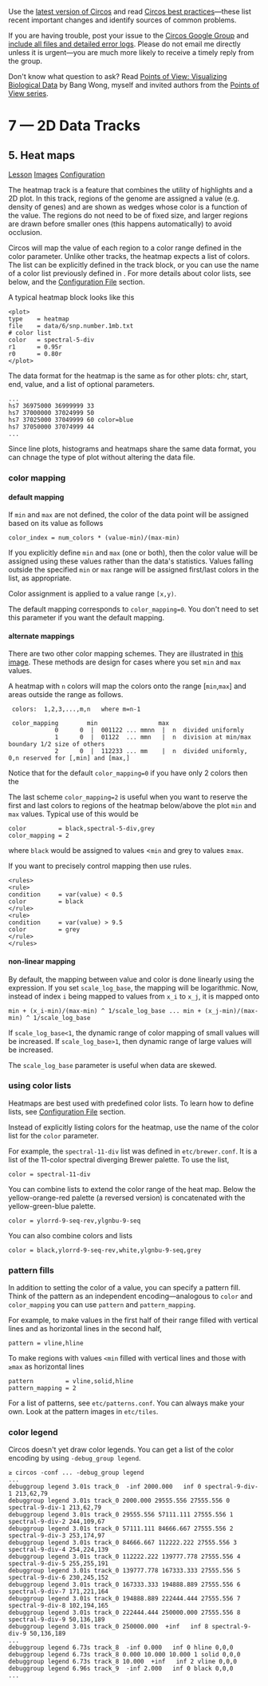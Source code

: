 Use the [latest version of Circos](/software/download/circos/) and read
[Circos best
practices](/documentation/tutorials/reference/best_practices/)—these list
recent important changes and identify sources of common problems.

If you are having trouble, post your issue to the [Circos Google
Group](https://groups.google.com/group/circos-data-visualization) and [include
all files and detailed error logs](/support/support/). Please do not email me
directly unless it is urgent—you are much more likely to receive a timely
reply from the group.

Don't know what question to ask? Read [Points of View: Visualizing Biological
Data](https://www.nature.com/nmeth/journal/v9/n12/full/nmeth.2258.html) by
Bang Wong, myself and invited authors from the [Points of View
series](https://mk.bcgsc.ca/pointsofview).

# 7 — 2D Data Tracks

## 5\. Heat maps

[Lesson](/documentation/tutorials/2d_tracks/heat_maps/lesson)
[Images](/documentation/tutorials/2d_tracks/heat_maps/images)
[Configuration](/documentation/tutorials/2d_tracks/heat_maps/configuration)

The heatmap track is a feature that combines the utility of highlights and a
2D plot. In this track, regions of the genome are assigned a value (e.g.
density of genes) and are shown as wedges whose color is a function of the
value. The regions do not need to be of fixed size, and larger regions are
drawn before smaller ones (this happens automatically) to avoid occlusion.

Circos will map the value of each region to a color range defined in the color
parameter. Unlike other tracks, the heatmap expects a list of colors. The list
can be explicitly defined in the track block, or you can use the name of a
color list previously defined in <colors>. For more details about color lists,
see below, and the [Configuration
File](/documentation/tutorials/configuration/configuration_files/) section.

A typical heatmap block looks like this

    
    
    <plot>
    type    = heatmap
    file    = data/6/snp.number.1mb.txt
    # color list
    color   = spectral-5-div
    r1      = 0.95r
    r0      = 0.80r
    </plot>
    

The data format for the heatmap is the same as for other plots: chr, start,
end, value, and a list of optional parameters.

    
    
    ...
    hs7 36975000 36999999 33
    hs7 37000000 37024999 50
    hs7 37025000 37049999 60 color=blue
    hs7 37050000 37074999 44
    ...
    

Since line plots, histograms and heatmaps share the same data format, you can
chnage the type of plot without altering the data file.

### color mapping

#### default mapping

If `min` and `max` are not defined, the color of the data point will be
assigned based on its value as follows

    
    
    color_index = num_colors * (value-min)/(max-min)
    

If you explicitly define `min` and `max` (one or both), then the color value
will be assigned using these values rather than the data's statistics. Values
falling outside the specified `min` or `max` range will be assigned first/last
colors in the list, as appropriate.

Color assignment is applied to a value range `[x,y)`.

The default mapping corresponds to `color_mapping=0`. You don't need to set
this parameter if you want the default mapping.

#### alternate mappings

There are two other color mapping schemes. They are illustrated in [this
image](/documentation/tutorials/2d_tracks/heat_maps/img/02.png). These methods
are design for cases where you set `min` and `max` values.

A heatmap with `n` colors will map the colors onto the range [`min`,`max`] and
areas outside the range as follows.

    
    
     colors:  1,2,3,...,m,n   where m=n-1
    
     color_mapping        min                 max
                 0      0  |  001122 ... mmnn  |  n  divided uniformly
                 1      0  |  01122  ... mmn   |  n  division at min/max boundary 1/2 size of others
                 2      0  |  112233 ... mm    |  n  divided uniformly, 0,n reserved for [,min] and [max,]
    

Notice that for the default `color_mapping=0` if you have only 2 colors then
the

The last scheme `color_mapping=2` is useful when you want to reserve the first
and last colors to regions of the heatmap below/above the plot `min` and `max`
values. Typical use of this would be

    
    
    color         = black,spectral-5-div,grey
    color_mapping = 2
    

where `black` would be assigned to values <`min` and grey to values ≥`max`.

If you want to precisely control mapping then use rules.

    
    
    <rules>
    <rule>
    condition     = var(value) < 0.5
    color         = black
    </rule>
    <rule>
    condition     = var(value) > 9.5
    color         = grey
    </rule>
    </rules>
    

#### non-linear mapping

By default, the mapping between value and color is done linearly using the
expression. If you set `scale_log_base`, the mapping will be logarithmic. Now,
instead of index `i` being mapped to values from `x_i` to `x_j`, it is mapped
onto

    
    
    min + (x_i-min)/(max-min) ^ 1/scale_log_base ... min + (x_j-min)/(max-min) ^ 1/scale_log_base
    

If `scale_log_base<1`, the dynamic range of color mapping of small values will
be increased. If `scale_log_base>1`, then dynamic range of large values will
be increased.

The `scale_log_base` parameter is useful when data are skewed.

### using color lists

Heatmaps are best used with predefined color lists. To learn how to define
lists, see [Configuration
File](/documentation/tutorials/configuration/configuration_files/) section.

Instead of explicitly listing colors for the heatmap, use the name of the
color list for the `color` parameter.

For example, the `spectral-11-div` list was defined in `etc/brewer.conf`. It
is a list of the 11-color spectral diverging Brewer palette. To use the list,

    
    
    color = spectral-11-div
    

You can combine lists to extend the color range of the heat map. Below the
yellow-orange-red palette (a reversed version) is concatenated with the
yellow-green-blue palette.

    
    
    color = ylorrd-9-seq-rev,ylgnbu-9-seq
    

You can also combine colors and lists

    
    
    color = black,ylorrd-9-seq-rev,white,ylgnbu-9-seq,grey
    

### pattern fills

In addition to setting the color of a value, you can specify a pattern fill.
Think of the pattern as an independent encoding—analogous to `color` and
`color_mapping` you can use `pattern` and `pattern_mapping`.

For example, to make values in the first half of their range filled with
vertical lines and as horizontal lines in the second half,

    
    
    pattern = vline,hline
    

To make regions with values `<min` filled with vertical lines and those with
`≥max` as horizontal lines

    
    
    pattern         = vline,solid,hline
    pattern_mapping = 2
    

For a list of patterns, see `etc/patterns.conf`. You can always make your own.
Look at the pattern images in `etc/tiles`.

### color legend

Circos doesn't yet draw color legends. You can get a list of the color
encoding by using `-debug_group legend`.

    
    
    ≥ circos -conf ... -debug_group legend
    ...
    debuggroup legend 3.01s track_0  -inf 2000.000   inf 0 spectral-9-div-1 213,62,79
    debuggroup legend 3.01s track_0 2000.000 29555.556 27555.556 0 spectral-9-div-1 213,62,79
    debuggroup legend 3.01s track_0 29555.556 57111.111 27555.556 1 spectral-9-div-2 244,109,67
    debuggroup legend 3.01s track_0 57111.111 84666.667 27555.556 2 spectral-9-div-3 253,174,97
    debuggroup legend 3.01s track_0 84666.667 112222.222 27555.556 3 spectral-9-div-4 254,224,139
    debuggroup legend 3.01s track_0 112222.222 139777.778 27555.556 4 spectral-9-div-5 255,255,191
    debuggroup legend 3.01s track_0 139777.778 167333.333 27555.556 5 spectral-9-div-6 230,245,152
    debuggroup legend 3.01s track_0 167333.333 194888.889 27555.556 6 spectral-9-div-7 171,221,164
    debuggroup legend 3.01s track_0 194888.889 222444.444 27555.556 7 spectral-9-div-8 102,194,165
    debuggroup legend 3.01s track_0 222444.444 250000.000 27555.556 8 spectral-9-div-9 50,136,189
    debuggroup legend 3.01s track_0 250000.000  +inf   inf 8 spectral-9-div-9 50,136,189
    ...
    debuggroup legend 6.73s track_8  -inf 0.000   inf 0 hline 0,0,0
    debuggroup legend 6.73s track_8 0.000 10.000 10.000 1 solid 0,0,0
    debuggroup legend 6.73s track_8 10.000  +inf   inf 2 vline 0,0,0
    debuggroup legend 6.96s track_9  -inf 2.000   inf 0 black 0,0,0
    ...
    

